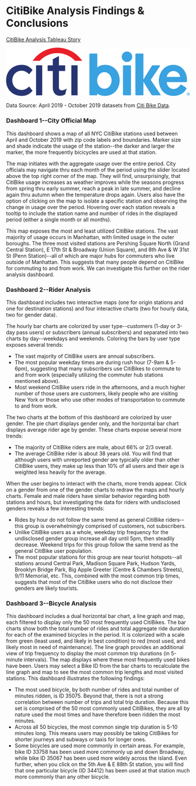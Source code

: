 # CitiBike Analysis Findings & Conclusions

[CitiBike Analysis Tableau Story](https://public.tableau.com/profile/jen.barny6168#!/vizhome/citibike_15872623997270/CitiBikeApril-October2019)

![CitiBike-Logo](CitiBike_Logo_p.svg)

Data Source: April 2019 - October 2019 datasets from [Citi Bike Data](https://www.citibikenyc.com/system-data).

### Dashboard 1--City Official Map

This dashboard shows a map of all NYC CitiBike stations used between April and October 2019 with zip code labels and boundaries. Marker size and shade indicate the usage of the station--the darker and larger the marker, the more frequently bicicycles are used at that station.  

The map initiates with the aggregate usage over the entire period. City officials may navigate thru each month of the period using the slider located above the top right corner of the map. They will find, unsurprisingly, that CitiBike usage increases as weather improves while the seasons progress from spring thru early summer, reach a peak in late summer, and decline again thru autumn when the temperature drops again. Users also have the option of clicking on the map to isolate a specific station and observing the change in usage over the period. Hovering over each station reveals a tooltip to include the station name and number of rides in the displayed period (either a single month or all months).

This map exposes the most and least utilized CitiBike stations. The vast majority of usage occurs in Manhattan, with limited usage in the outer boroughs. The three most visited stations are Pershing Square North (Grand Central Station), E 17th St & Broadway (Union Square), and 8th Ave & W 31st St (Penn Station)--all of which are major hubs for commuters who live outside of Manhattan. This suggests that many people depend on CitiBike for commuting to and from work. We can investigate this further on the rider analysis dashboard.

### Dashboard 2--Rider Analysis

This dashboard includes two interactive maps (one for origin stations and one for destination stations) and four interactive charts (two for hourly data, two for gender data).

The hourly bar charts are colorized by user type--customers (1-day or 3-day pass users) or subscribers (annual subscribers) and separated into two charts by day--weekdays and weekends. Coloring the bars by user type exposes several trends:

* The vast majority of CitiBike users are annual subscribers.
* The most popular weekday times are during rush hour (7-9am & 5-6pm), suggesting that many subscribers use CitiBikes to commute to and from work (especially utilizing the commuter hub stations mentioned above).
* Most weekend CitiBike users ride in the afternoons, and a much higher number of those users are customers, likely people who are visiting New York or those who use other modes of transportation to commute to and from work.

The two charts at the bottom of this dashboard are colorized by user gender. The pie chart displays gender only, and the horizontal bar chart displays average rider age by gender.  These charts expose several more trends:

* The majority of CitiBike riders are male, about 66% or 2/3 overall.
* The average CitiBike rider is about 38 years old. You will find that although users with unreported gender are typically older than other CitiBike users, they make up less than 10% of all users and their age is weighted less heavily for the average.

When the user begins to interact with the charts, more trends appear. Click on a gender from one of the gender charts to redraw the maps and hourly charts. Female and male riders have similar behavior regarding both stations and hours, but investigating the data for riders with undisclosed genders reveals a few interesting trends: 

* Rides by hour do not follow the same trend as general CitiBike riders--this group is overwhelmingly comprised of customers, not subscribers.
* Unlike CitiBike users as a whole, weekday trip frequency for the undisclosed gender group increase all day until 5pm, then steadily decrease. Weekend trips for this group follow the same trend as the general CitiBike user population.
* The most popular stations for this group are near tourist hotspots--all stations around Central Park, Madison Square Park, Hudson Yards, Brooklyn Bridge Park, Big Apple Greeter (Centre & Chambers Streets), 9/11 Memorial, etc. This, combined with the most common trip times, suggests that most of the CitiBike users who do not disclose their genders are likely tourists. 

### Dashboard 3--Bicycle Analysis

This dashboard includes a dual horizontal bar chart, a line graph and map, each filtered to display only the 50 most frequently used CitiBikes. The bar charts show both the total number of rides and total aggregate ride duration for each of the examined bicycles in the period. It is colorized with a scale from green (least used, and likely in best condition) to red (most used, and likely most in need of maintenance). The line graph provides an additional view of trip frequency to display the most common trip durations (in 5-minute intervals). The map displays where these most frequently used bikes have been. Users may select a Bike ID from the bar charts to recalculate the line graph and map to see the most common trip lengths and most visited stations. This dashboard illustrates the following findings:

* The most used bicycle, by both number of rides and total number of minutes ridden, is ID 35075. Beyond that, there is not a strong correlation between number of trips and total trip duration. Because this set is comprised of the 50 most commonly used CitiBikes, they are all by nature used the most times and have therefore been ridden the most minutes.
* Across all 50 bicycles, the most common single trip duration is 5-10 minutes long. This means users may possibly be taking CitiBikes for shorter journeys and subways or taxis for longer ones.
* Some bicycles are used more commonly in certain areas. For example, bike ID 33758 has been used more commonly up and down Broadway, while bike ID 35067 has been used more widely across the island. Even further, when you click on the 5th Ave & E 88th St station, you will find that one particular bicycle (ID 34412) has been used at that station much more commonly than any other bicycle.

